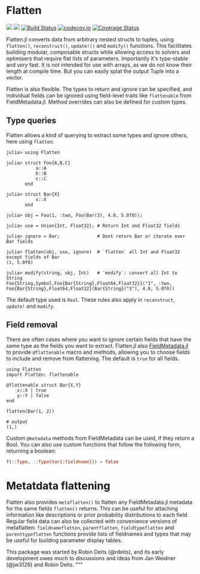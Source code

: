 # Flatten

[![](https://img.shields.io/badge/docs-stable-blue.svg)](https://rafaqz.github.io/Flatten.jl/stable)
[![](https://img.shields.io/badge/docs-dev-blue.svg)](https://rafaqz.github.io/Flatten.jl/dev)
[![Build Status](https://travis-ci.org/rafaqz/Flatten.jl.svg?branch=master)](https://travis-ci.org/rafaqz/Flatten.jl)
[![codecov.io](http://codecov.io/github/rafaqz/Flatten.jl/coverage.svg?branch=master)](http://codecov.io/github/rafaqz/Flatten.jl?branch=master)
[![Coverage Status](https://coveralls.io/repos/rafaqz/Flatten.jl/badge.svg?branch=master&service=github)](https://coveralls.io/github/rafaqz/Flatten.jl?branch=master)

Flatten.jl converts data from arbitrary nested structs to tuples, using
`flatten()`, `reconstruct()`, `update!()` and `modify()` functions. This
facilitates building modular, composable structs while allowing access to
solvers and optimisers that require flat lists of parameters. Importantly it's
type-stable and _very_ fast. It is not intended for use with arrays, as we do
not know their length at compile time. But you can easily splat the output Tuple
into a vector.

Flatten is also flexible. The types to return and ignore can be specified, and
individual fields can be ignored using field-level traits like `flattenable`
from FieldMetadata.jl. Method overrides can also be defined for custom types.

## Type queries

Flatten allows a kind of querying to extract some types and ignore others,
here using `flatten`:

```jldoctest
julia> using Flatten

julia> struct Foo{A,B,C}
           a::A
           b::B
           c::C
       end

julia> struct Bar{X}
           x::X
       end

julia> obj = Foo(1, :two, Foo(Bar(3), 4.0, 5.0f0));

julia> use = Union{Int, Float32}; # Return Int and Float32 fields

julia> ignore = Bar;              # Dont return Bar or iterate over Bar fields

julia> flatten(obj, use, ignore)  # `flatten` all Int and Float32 except fields of Bar
(1, 5.0f0)

julia> modify(string, obj, Int)   # `modify`: convert all Int to String
Foo{String,Symbol,Foo{Bar{String},Float64,Float32}}("1", :two, Foo{Bar{String},Float64,Float32}(Bar{String}("3"), 4.0, 5.0f0))
```

The default type used is `Real`. These rules also apply in `reconstruct`,
`update!` and `modify`.

## Field removal

There are often cases where you want to ignore certain fields that have the same
type as the fields you want to extract. Flatten.jl also
[FieldMetadata.jl](https://github.com/rafaqz/FieldMetadata.jl) to provide
`@flattenable` macro and methods, allowing you to choose fields to include and
remove from flattening. The default is `true` for all fields.

```jldoctest
using Flatten
import Flatten: flattenable

@flattenable struct Bar{X,Y}
    x::X | true
    y::Y | false
end

flatten(Bar(1, 2))

# output
(1,)
```
Custom `@metadata` methods from FieldMetadata can be used, if they return a Bool.
You can also use custom functions that follow the following form, returning a boolean:

```julia
f(::Type, ::Type{Var{:fieldname}}) = false
```

# Metatdata flattening

Flatten also provides `metaflatten()` to flatten any FieldMetadata.jl
metadata for the same fields `flatten()` returns. This can be useful for attaching
information like descriptions or prior probability distributions to each field.
Regular field data can also be collected with convenience versions of metaflatten:
`fieldnameflatten`, `parentflatten`, `fieldtypeflatten` and `parenttypeflatten`
functions provide lists of fieldnames and types that may be useful for building
parameter display tables.


This package was started by Robin Deits (@rdeits), and its early development
owes much to discussions and ideas from Jan Weidner (@jw3126) and Robin Deits.
"""
